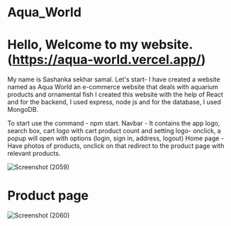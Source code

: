 # Aqua_World
 
# Hello, Welcome to my website.(https://aqua-world.vercel.app/)
My name is Sashanka sekhar samal.
Let's start-
I have created a website named as Aqua World an e-commerce website that deals with aquarium products and ornamental fish
I created this website with the help of React and for the backend, I used express, node js and for the database, I used MongoDB.

To start use the command - npm start.
Navbar - It contains the app logo, search box, cart logo with cart product count and setting logo- onclick,  a popup will open with options (login, sign in, address, logout)
Home page - Have photos of products, onclick on that redirect to the product page with relevant products.

![Screenshot (2059)](https://user-images.githubusercontent.com/97451695/200188206-9e80227c-99bc-4c8e-ac59-6c54c223185e.png)
# Product page

![Screenshot (2060)](https://user-images.githubusercontent.com/97451695/200188277-b62069ab-c7bc-45b5-b074-7f21561bdae7.png)
